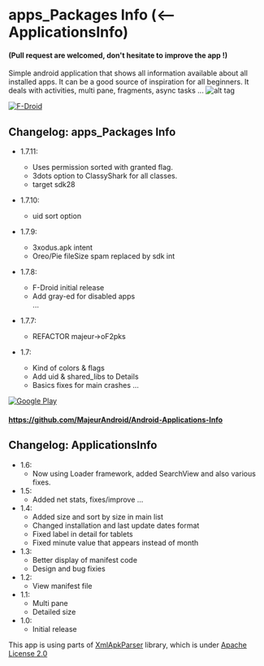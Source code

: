 # apps_Packages Info (<-- ApplicationsInfo)

#### (Pull request are welcomed, don't hesitate to improve the app !)

Simple android application that shows all information available about all installed apps.
It can be a good source of inspiration for all beginners. It deals with activities, multi pane, fragments, async tasks ... 
![alt tag](https://raw.githubusercontent.com/MajeurAndroid/Applications-Info/master/web_res/device-2015-04-08-010322.png)

[![F-Droid](https://fdroid.gitlab.io/artwork/badge/get-it-on.png "Get it on F-Droid")](https://f-droid.org/en/packages/com.oF2pks.applicationsinfo/)
## Changelog: apps_Packages Info

 * 1.7.11:
     * Uses permission sorted with granted flag.
     * 3dots option to ClassyShark for all classes.
     * target sdk28
 * 1.7.10:
     * uid sort option 
 * 1.7.9:
     * 3xodus.apk intent 
     * Oreo/Pie fileSize spam replaced by sdk int
 * 1.7.8:
     * F-Droid initial release
     * Add gray-ed for disabled apps      
...
     
 * 1.7.7:
     * REFACTOR majeur->oF2pks 
 * 1.7:
     * Kind of colors & flags      
     * Add uid & shared_libs to Details 
     * Basics fixes for main crashes
...


[![Google Play](https://play.google.com/intl/en_us/badges/images/generic/en-play-badge.png "Get it on Google Play")](https://play.google.com/store/apps/details?id=com.majeur.applicationsinfo)
#### https://github.com/MajeurAndroid/Android-Applications-Info
## Changelog: ApplicationsInfo

 * 1.6:
     * Now using Loader framework, added SearchView and also various fixes.
 * 1.5:
     * Added net stats, fixes/improve
...     
 * 1.4:
     * Added size and sort by size in main list
     * Changed installation and last update dates format
     * Fixed label in detail for tablets
     * Fixed minute value that appears instead of month
 * 1.3:
     * Better display of manifest code
     * Design and bug fixies
 * 1.2:
     * View manifest file
 * 1.1:
     * Multi pane
     * Detailed size
 * 1.0:
     * Initial release

This app is using parts of [XmlApkParser](http://code.google.com/p/xml-apk-parser/) library, which is under [Apache License 2.0](http://www.apache.org/licenses/LICENSE-2.0)


